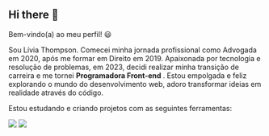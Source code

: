 ## Hi there 👋

Bem-vindo(a) ao meu perfil! :smiley:

Sou Lívia Thompson. Comecei minha jornada profissional como Advogada em 2020, após me formar em Direito em 2019. Apaixonada por tecnologia e resolução de problemas, em 2023, decidi realizar minha transição de carreira e me tornei <strong> Programadora Front-end </strong>. Estou empolgada e feliz explorando o mundo do desenvolvimento web, adoro transformar ideias em realidade através do código.

Estou estudando e criando projetos com as seguintes ferramentas: 

<img src ="https://img.shields.io/badge/HTML-239120?style=for-the-badge&logo=html5&logoColor=white](https://img.shields.io/badge/HTML5-E34F26?style=for-the-badge&logo=html5&logoColor=white" />
<img src ="https://img.shields.io/badge/CSS-239120?&style=for-the-badge&logo=css3&logoColor=white" />
